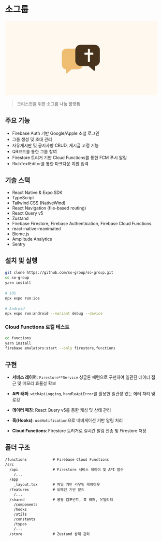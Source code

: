 # 소그룹

![sogroup_graphic_image](./sogroup_graphic_image.png)

> 크리스천을 위한 소그룹 나눔 플랫폼

## 주요 기능

- Firebase Auth 기반 Google/Apple 소셜 로그인
- 그룹 생성 및 초대 관리
- 자유게시판 및 공지사항 CRUD, 게시글 고정 기능
- QR코드를 통한 그룹 참여
- Firestore 트리거 기반 Cloud Functions를 통한 FCM 푸시 알림
- RichTextEditor를 통한 마크다운 지원 입력

## 기술 스택

- React Native & Expo SDK
- TypeScript
- Tailwind CSS (NativeWind)
- React Navigation (file-based routing)
- React Query v5
- Zustand
- Firebase Firestore, Firebase Authentication, Firebase Cloud Functions
- react-native-reanimated
- Biome.js
- Amplitude Analytics
- Sentry

## 설치 및 실행

```bash
git clone https://github.com/so-group/so-group.git
cd so-group
yarn install

# iOS
npx expo run:ios

# Android
npx expo run:android --variant debug --device  

```

### Cloud Functions 로컬 테스트

```bash
cd functions
yarn install
firebase emulators:start --only firestore,functions
```

## 구현

- **서비스 레이어**: `Firestore**Service` 싱글톤 패턴으로 구현하여 일관된 데이터 접근 및 메모리 효율성 확보

- **API 래퍼**: `withApiLogging`, `handleApiError`를 활용한 일관성 있는 에러 처리 및 로깅
- **데이터 페칭**: React Query v5를 통한 캐싱 및 상태 관리
- **훅(Hooks)**: `useNotification`으로 네비게이션 기반 알림 처리
- **Cloud Functions**: Firestore 트리거로 실시간 알림 전송 및 Firestore 저장

## 폴더 구조

```
/functions            # Firebase Cloud Functions
/src
  /api                # Firestore 서비스 레이어 및 API 함수
    /...   
  /app
    _layout.tsx       # 파일 기반 라우팅 레이아웃
  /features           # 도메인 기반 분리
    /...
  /shared             # 공통 컴포넌트, 훅 래퍼, 유틸리티
    /components
    /hooks
    /utils
    /constants
    /types
    /...
  /store              # Zustand 상태 관리
```

